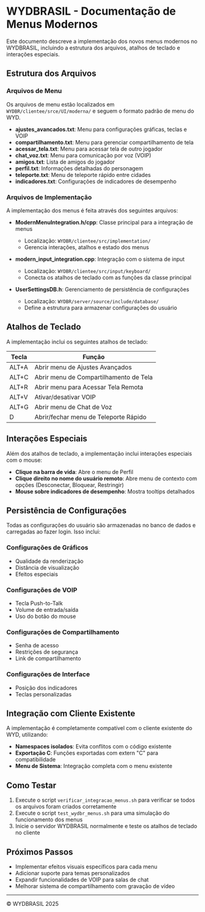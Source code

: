 # WYDBRASIL - Documentação de Menus Modernos

Este documento descreve a implementação dos novos menus modernos no WYDBRASIL, incluindo a estrutura dos arquivos, atalhos de teclado e interações especiais.

## Estrutura dos Arquivos

### Arquivos de Menu
Os arquivos de menu estão localizados em `WYDBR/clientee/srce/UI/moderna/` e seguem o formato padrão de menu do WYD.

- **ajustes_avancados.txt**: Menu para configurações gráficas, teclas e VOIP
- **compartilhamento.txt**: Menu para gerenciar compartilhamento de tela
- **acessar_tela.txt**: Menu para acessar tela de outro jogador
- **chat_voz.txt**: Menu para comunicação por voz (VOIP)
- **amigos.txt**: Lista de amigos do jogador
- **perfil.txt**: Informações detalhadas do personagem
- **teleporte.txt**: Menu de teleporte rápido entre cidades
- **indicadores.txt**: Configurações de indicadores de desempenho

### Arquivos de Implementação
A implementação dos menus é feita através dos seguintes arquivos:

- **ModernMenuIntegration.h/cpp**: Classe principal para a integração de menus
  - Localização: `WYDBR/clientee/src/implementation/`
  - Gerencia interações, atalhos e estado dos menus
  
- **modern_input_integration.cpp**: Integração com o sistema de input
  - Localização: `WYDBR/clientee/src/input/keyboard/`
  - Conecta os atalhos de teclado com as funções da classe principal
  
- **UserSettingsDB.h**: Gerenciamento de persistência de configurações
  - Localização: `WYDBR/server/source/include/database/`
  - Define a estrutura para armazenar configurações do usuário

## Atalhos de Teclado

A implementação inclui os seguintes atalhos de teclado:

| Tecla | Função |
|-------|--------|
| ALT+A | Abrir menu de Ajustes Avançados |
| ALT+C | Abrir menu de Compartilhamento de Tela |
| ALT+R | Abrir menu para Acessar Tela Remota |
| ALT+V | Ativar/desativar VOIP |
| ALT+G | Abrir menu de Chat de Voz |
| D     | Abrir/fechar menu de Teleporte Rápido |

## Interações Especiais

Além dos atalhos de teclado, a implementação inclui interações especiais com o mouse:

- **Clique na barra de vida**: Abre o menu de Perfil
- **Clique direito no nome do usuário remoto**: Abre menu de contexto com opções (Desconectar, Bloquear, Restringir)
- **Mouse sobre indicadores de desempenho**: Mostra tooltips detalhados

## Persistência de Configurações

Todas as configurações do usuário são armazenadas no banco de dados e carregadas ao fazer login. Isso inclui:

### Configurações de Gráficos
- Qualidade da renderização
- Distância de visualização
- Efeitos especiais

### Configurações de VOIP
- Tecla Push-to-Talk
- Volume de entrada/saída
- Uso do botão do mouse

### Configurações de Compartilhamento
- Senha de acesso
- Restrições de segurança
- Link de compartilhamento

### Configurações de Interface
- Posição dos indicadores
- Teclas personalizadas

## Integração com Cliente Existente

A implementação é completamente compatível com o cliente existente do WYD, utilizando:

- **Namespaces isolados**: Evita conflitos com o código existente
- **Exportação C**: Funções exportadas com extern "C" para compatibilidade
- **Menu de Sistema**: Integração completa com o menu existente

## Como Testar

1. Execute o script `verificar_integracao_menus.sh` para verificar se todos os arquivos foram criados corretamente
2. Execute o script `test_wydbr_menus.sh` para uma simulação do funcionamento dos menus
3. Inicie o servidor WYDBRASIL normalmente e teste os atalhos de teclado no cliente

## Próximos Passos

- Implementar efeitos visuais específicos para cada menu
- Adicionar suporte para temas personalizados
- Expandir funcionalidades de VOIP para salas de chat
- Melhorar sistema de compartilhamento com gravação de vídeo

---

© WYDBRASIL 2025